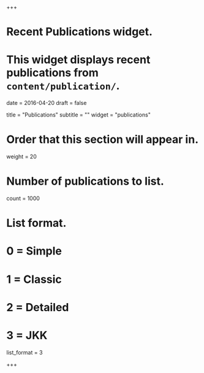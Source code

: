 +++
# Recent Publications widget.
# This widget displays recent publications from `content/publication/`.

date = 2016-04-20
draft = false

title = "Publications"
subtitle = ""
widget = "publications"

# Order that this section will appear in.
weight = 20

# Number of publications to list.
count = 1000

# List format.
#   0 = Simple
#   1 = Classic
#   2 = Detailed
#   3 = JKK
list_format = 3

+++

